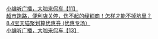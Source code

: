   
[小编听广播，大咖来侃车【11】](http://www.dianyue.me/archives/376/vfp0inco9kq5benb/)  
[超市跑路，便利店关停，伤不起的经销商！怎样才能不掉坑里？](http://www.dianyue.me/archives/875/ygl8oi3ovscszfbv/)  
[8.4宝天猫聚划算优惠券 (优惠专场）](http://www.dianyue.me/archives/051/5byfprjqxjutj3ya/)  
[小编听广播，大咖来侃车【13】](http://www.dianyue.me/archives/392/ncynwuy0g3xflj2b/)